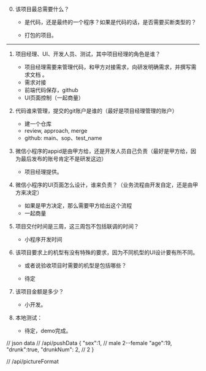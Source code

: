 0. 该项目最总需要什么？
    + 是代码，还是最终的一个程序？如果是代码的话，是否需要买断类型的？
    
    + 打包的项目。

---

1. 项目经理、UI、开发人员、测试，其中项目经理的角色是谁？
    + 项目经理需要来管理代码，和甲方对接需求，向研发明确需求，并撰写需求文档
    。
    + 需求对接
    + 前端代码保存，github
    + UI页面控制（一起商量）

2. 代码谁来管理，提交的git账户是谁的（最好是项目经理管理的账户）
    + 建一个仓库
    + review, approach, merge
    + github: main、sop、test_name

3. 微信小程序的appid是由甲方给，还是开发人员自己负责（最好是甲方给，因为最后发布的账号肯定不是研发这边）
    + 项目经理提供。

4. 微信小程序的UI页面怎么设计，谁来负责？（业务流程由开发自定，还是由甲方来决定）
    + 如果是甲方决定，那么需要甲方给出这个流程
    + 一起商量

5. 项目交付时间是三周，这三周包不包括联调的时间？
    + 小程序开发时间

6. 该项目要求上的机型有没有特殊的要求，因为不同机型的UI设计要有所不同。
    + 或者说验收项目时需要的机型是包括哪些？
    
    + 待定
    
7. 该项目金额是多少？
    + 小开发。

8. 本地测试：
    + 待定，demo完成。

// json data
// /api/pushData
{
    "sex":1, // male 2--female
    "age":19,
    "drunk":true,
    "drunkNum": 2,  // 2
}

// /api/pictureFormat

